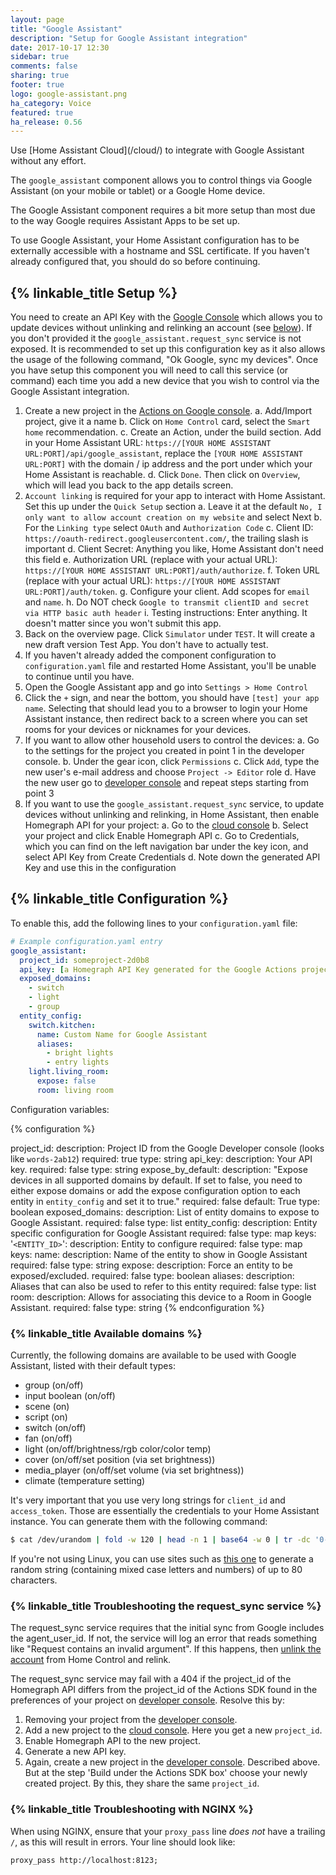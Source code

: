 ```yaml
---
layout: page
title: "Google Assistant"
description: "Setup for Google Assistant integration"
date: 2017-10-17 12:30
sidebar: true
comments: false
sharing: true
footer: true
logo: google-assistant.png
ha_category: Voice
featured: true
ha_release: 0.56
---
```


<p class='note'>
  Use [Home Assistant Cloud](/cloud/) to integrate with Google Assistant without any effort.
</p>

The `google_assistant` component allows you to control things via Google Assistant (on your mobile or tablet) or a Google Home device.

The Google Assistant component requires a bit more setup than most due to the way Google requires Assistant Apps to be set up.

<p class='note'>
To use Google Assistant, your Home Assistant configuration has to be externally accessible with a hostname and SSL certificate. If you haven't already configured that, you should do so before continuing.
</p>

## {% linkable_title Setup %}

You need to create an API Key with the [Google Console](https://console.cloud.google.com/apis/api/homegraph.googleapis.com/overview) which allows you to update devices without unlinking and relinking an account (see [below](/#troubleshooting-the-request_sync-service)). If you don't provided it the `google_assistant.request_sync` service is not exposed. It is recommended to set up this configuration key as it also allows the usage of the following command, "Ok Google, sync my devices". Once you have setup this component you will need to call this service (or command) each time you add a new device that you wish to control via the Google Assistant integration.

1. Create a new project in the [Actions on Google console](https://console.actions.google.com/).
  a. Add/Import project, give it a name
  b. Click on `Home Control` card, select the `Smart home` recommendation.
  c. Create an Action, under the build section. Add in your Home Assistant URL: `https://[YOUR HOME ASSISTANT URL:PORT]/api/google_assistant`, replace the `[YOUR HOME ASSISTANT URL:PORT]` with the domain / ip address and the port under which your Home Assistant is reachable.
  d. Click `Done`. Then click on `Overview`, which will lead you back to the app details screen.
2. `Account linking` is required for your app to interact with Home Assistant. Set this up under the `Quick Setup` section
	a. Leave it at the default `No, I only want to allow account creation on my website` and select Next
	b. For the `Linking type` select `OAuth` and `Authorization Code`
	c. Client ID: `https://oauth-redirect.googleusercontent.com/`, the trailing slash is important
	d. Client Secret: Anything you like, Home Assistant don't need this field
	e. Authorization URL (replace with your actual URL): `https://[YOUR HOME ASSISTANT URL:PORT]/auth/authorize`.
	f. Token URL (replace with your actual URL): `https://[YOUR HOME ASSISTANT URL:PORT]/auth/token`.
	g. Configure your client. Add scopes for `email` and `name`.
	h. Do NOT check `Google to transmit clientID and secret via HTTP basic auth header`
	i. Testing instructions: Enter anything. It doesn't matter since you won't submit this app.
3. Back on the overview page. Click `Simulator` under `TEST`. It will create a new draft version Test App. You don't have to actually test.
4. If you haven't already added the component configuration to `configuration.yaml` file and restarted Home Assistant, you'll be unable to continue until you have.
5. Open the Google Assistant app and go into `Settings > Home Control`
6. Click the `+` sign, and near the bottom, you should have `[test] your app name`. Selecting that should lead you to a browser to login your Home Assistant instance, then redirect back to a screen where you can set rooms for your devices or nicknames for your devices.
7. If you want to allow other household users to control the devices:
	a. Go to the settings for the project you created in point 1 in the developer console.
	b. Under the gear icon, click `Permissions`
	c. Click `Add`, type the new user's e-mail address and choose `Project -> Editor` role
	d. Have the new user go to [developer console](https://console.actions.google.com/) and repeat steps starting from point 3
8. If you want to use the `google_assistant.request_sync` service, to update devices without unlinking and relinking, in Home Assistant, then enable Homegraph API for your project:
	a. Go to the [cloud console](https://console.cloud.google.com/apis/api/homegraph.googleapis.com/overview)
	b. Select your project and click Enable Homegraph API
	c. Go to Credentials, which you can find on the left navigation bar under the key icon, and select API Key from Create Credentials
	d. Note down the generated API Key and use this in the configuration

## {% linkable_title Configuration %}

To enable this, add the following lines to your `configuration.yaml` file:

```yaml
# Example configuration.yaml entry
google_assistant:
  project_id: someproject-2d0b8
  api_key: [a Homegraph API Key generated for the Google Actions project]
  exposed_domains:
    - switch
    - light
    - group
  entity_config:
    switch.kitchen:
      name: Custom Name for Google Assistant
      aliases:
        - bright lights
        - entry lights
    light.living_room:
      expose: false
      room: living room
```

Configuration variables:

{% configuration %}

project_id:
  description: Project ID from the Google Developer console (looks like `words-2ab12`)
  required: true
  type: string
api_key:
  description: Your API key.
  required: false
  type: string
expose_by_default:
  description: "Expose devices in all supported domains by default. If set to false, you need to either expose domains or add the expose configuration option to each entity in `entity_config` and set it to true."
  required: false
  default: True
  type: boolean
exposed_domains:
  description: List of entity domains to expose to Google Assistant.
  required: false
  type: list
entity_config:
  description: Entity specific configuration for Google Assistant
  required: false
  type: map
  keys:
    '`<ENTITY_ID>`':
      description: Entity to configure
      required: false
      type: map
      keys:
        name:
          description: Name of the entity to show in Google Assistant
          required: false
          type: string
        expose:
          description: Force an entity to be exposed/excluded.
          required: false
          type: boolean
        aliases:
          description: Aliases that can also be used to refer to this entity
          required: false
          type: list
        room:
          description: Allows for associating this device to a Room in Google Assistant.
          required: false
          type: string
{% endconfiguration %}

### {% linkable_title Available domains %}

Currently, the following domains are available to be used with Google Assistant, listed with their default types:

- group (on/off)
- input boolean (on/off)
- scene (on)
- script (on)
- switch (on/off)
- fan (on/off)
- light (on/off/brightness/rgb color/color temp)
- cover (on/off/set position (via set brightness))
- media_player (on/off/set volume (via set brightness))
- climate (temperature setting)

It's very important that you use very long strings for `client_id` and `access_token`. Those are essentially the credentials to your Home Assistant instance. You can generate them with the following command:

```bash
$ cat /dev/urandom | fold -w 120 | head -n 1 | base64 -w 0 | tr -dc '0-9A-Za-z' | cut -c -80
```

If you're not using Linux, you can use sites such as [this one](https://www.browserling.com/tools/random-string) to generate a random string (containing mixed case letters and numbers) of up to 80 characters.

### {% linkable_title Troubleshooting the request_sync service %}

The request_sync service requires that the initial sync from Google includes the agent_user_id. If not, the service will log an error that reads something like "Request contains an invalid argument". If this happens, then [unlink the account](https://support.google.com/googlehome/answer/7506443?hl=en-GB) from Home Control and relink.

The request_sync service may fail with a 404 if the project_id of the Homegraph API differs from the project_id of the Actions SDK found in the preferences of your project on [developer console](https://console.actions.google.com). Resolve this by:

  1. Removing your project from the [developer console](https://console.actions.google.com).
  2. Add a new project to the [cloud console](https://console.cloud.google.com). Here you get a new `project_id`.
  3. Enable Homegraph API to the new project.
  4. Generate a new API key.
  5. Again, create a new project in the [developer console](https://console.actions.google.com/). Described above. But at the step 'Build under the Actions SDK box' choose your newly created project. By this, they share the same `project_id`.

### {% linkable_title Troubleshooting with NGINX %}

When using NGINX, ensure that your `proxy_pass` line *does not* have a trailing `/`, as this will result in errors. Your line should look like:

    proxy_pass http://localhost:8123;
